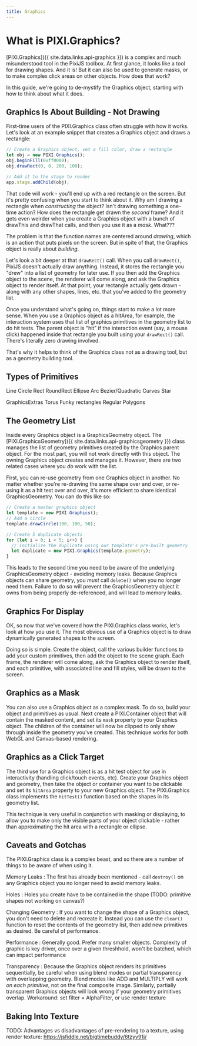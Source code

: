```yaml
---
title: Graphics
---
```

# What is PIXI.Graphics?

[PIXI.Graphics]({{ site.data.links.api-graphics }}) is a complex and much misunderstood tool in the PixiJS toolbox.  At first glance, it looks like a tool for drawing shapes.  And it is!  But it can also be used to generate masks, or to make complex click areas on other objects.  How does that work?

In this guide, we're going to de-mystify the Graphics object, starting with how to think about what it does.

## Graphics Is About Building - Not Drawing

First-time users of the PIXI.Graphics class often struggle with how it works.  Let's look at an example snippet that creates a Graphics object and draws a rectangle:

```javascript
// Create a Graphics object, set a fill color, draw a rectangle
let obj = new PIXI.Graphics();
obj.beginFill(0xff0000);
obj.drawRect(0, 0, 200, 100);

// Add it to the stage to render
app.stage.addChild(obj);
```

That code will work - you'll end up with a red rectangle on the screen.  But it's pretty confusing when you start to think about it.  Why am I drawing a rectangle when *constructing* the object?  Isn't drawing something a one-time action?  How does the rectangle get drawn the *second* frame?  And it gets even weirder when you create a Graphics object with a bunch of drawThis and drawThat calls, and then you use it as a *mask*.  What???

The problem is that the function names are centered around *drawing*, which is an action that puts pixels on the screen.  But in spite of that, the Graphics object is really about *building*.

Let's look a bit deeper at that `drawRect()` call.  When you call `drawRect()`, PixiJS doesn't actually draw anything.  Instead, it stores the rectangle you "drew" into a list of geometry for later use.  If you then add the Graphics object to the scene, the renderer will come along, and ask the Graphics object to render itself.  At that point, your rectangle actually gets drawn - along with any other shapes, lines, etc. that you've added to the geometry list.

Once you understand what's going on, things start to make a lot more sense.  When you use a Graphics object as a hitArea, for example, the interaction system uses that list of graphics primitives in the geometry list to do hit tests.  The parent object is "hit" if the interaction event (say, a mouse click) happened inside that rectangle you built using your `drawRect()` call.  There's literally zero drawing involved.

That's why it helps to think of the Graphics class not as a drawing tool, but as a geometry building tool.

## Types of Primitives

Line
Circle
Rect
RoundRect
Ellipse
Arc
Bezier/Quadratic Curves
Star

GraphicsExtras
Torus
Funky rectangles
Regular Polygons

## The Geometry List

Inside every Graphics object is a GraphicsGeometry object.  The [PIXI.GraphicsGeometry]({{ site.data.links.api-graphicsgeometry }}) class manages the list of geometry primitives created by the Graphics parent object.  For the most part, you will not work directly with this object.  The owning Graphics object creates and manages it.  However, there are two related cases where you *do* work with the list.

First, you can re-use geometry from one Graphics object in another.  No matter whether you're re-drawing the same shape over and over, or re-using it as a hit test over and over, it's more efficient to share identical GraphicsGeometry.  You can do this like so:

```javascript
// Create a master graphics object
let template = new PIXI.Graphics();
// Add a circle
template.drawCircle(100, 100, 50);

// Create 5 duplicate objects
for (let i = 0; i < 5; i++) {
  // Initialize the duplicate using our template's pre-built geometry
  let duplicate = new PIXI.Graphics(template.geometry);
}
```

This leads to the second time you need to be aware of the underlying GraphicsGeometry object - avoiding memory leaks.  Because Graphics objects can share geometry, you *must* call `delete()` when you no longer need them.  Failure to do so will prevent the GraphicsGeometry object it owns from being properly de-referenced, and will lead to memory leaks.

## Graphics For Display

OK, so now that we've covered how the PIXI.Graphics class works, let's look at how you use it.  The most obvious use of a Graphics object is to draw dynamically generated shapes to the screen.

Doing so is simple.  Create the object, call the various builder functions to add your custom primitives, then add the object to the scene graph.  Each frame, the renderer will come along, ask the Graphics object to render itself, and each primitive, with associated line and fill styles, will be drawn to the screen.

## Graphics as a Mask

You can also use a Graphics object as a complex mask.  To do so, build your object and primitives as usual.  Next create a PIXI.Container object that will contain the masked content, and set its `mask` property to your Graphics object.  The children of the container will now be clipped to only show through inside the geometry you've created.  This technique works for both WebGL and Canvas-based rendering.

## Graphics as a Click Target

The third use for a Graphics object is as a hit test object for use in interactivity (handling click/touch events, etc).  Create your Graphics object and geometry, then take the object or container you want to be clickable and set its `hitArea` property to your new Graphics object.  The PIXI.Graphics class implements the `hitTest()` function based on the shapes in its geometry list.  

This technique is very useful in conjunction with masking or displaying, to allow you to make only the visible parts of your object clickable - rather than approximating the hit area with a rectangle or ellipse.

## Caveats and Gotchas

The PIXI.Graphics class is a complex beast, and so there are a number of things to be aware of when using it.

Memory Leaks
: The first has already been mentioned - call `destroy()` on any Graphics object you no longer need to avoid memory leaks.

Holes
: Holes you create have to be contained in the shape (TODO: primitive shapes not working on canvas?)

Changing Geometry
: If you want to change the shape of a Graphics object, you don't need to delete and recreate it.  Instead you can use the `clear()` function to reset the contents of the geometry list, then add new primitives as desired.  Be careful of performance.

Performance
: Generally good.  Prefer many smaller objects.  Complexity of graphic is key driver, once over a given threshhold, won't be batched, which can impact performance

Transparency
: Because the Graphics object renders its primitives sequentially, be careful when using blend modes or partial transparency with overlapping geometry.  Blend modes like ADD and MULTIPLY will work *on each primitive*, not on the final composite image.  Similarly, partially transparent Graphics objects will look wrong if your geometry primitives overlap.  Workaround: set filter = AlphaFilter, or use render texture

## Baking Into Texture

TODO: Advantages vs disadvantages of pre-rendering to a texture, using render texture: https://jsfiddle.net/bigtimebuddy/6tzyv91j/